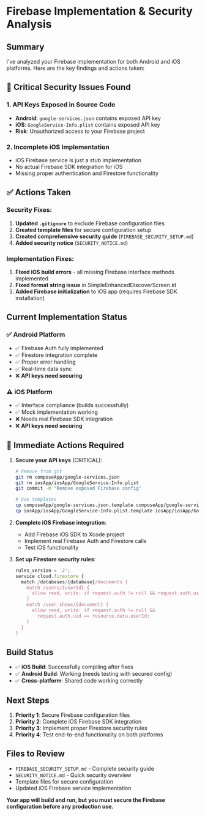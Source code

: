 # Firebase Implementation & Security Analysis

## Summary

I've analyzed your Firebase implementation for both Android and iOS platforms. Here are the key findings and actions taken:

## 🔴 Critical Security Issues Found

### 1. **API Keys Exposed in Source Code**
- **Android**: `google-services.json` contains exposed API key
- **iOS**: `GoogleService-Info.plist` contains exposed API key
- **Risk**: Unauthorized access to your Firebase project

### 2. **Incomplete iOS Implementation**
- iOS Firebase service is just a stub implementation
- No actual Firebase SDK integration for iOS
- Missing proper authentication and Firestore functionality

## ✅ Actions Taken

### Security Fixes:
1. **Updated `.gitignore`** to exclude Firebase configuration files
2. **Created template files** for secure configuration setup
3. **Created comprehensive security guide** (`FIREBASE_SECURITY_SETUP.md`)
4. **Added security notice** (`SECURITY_NOTICE.md`)

### Implementation Fixes:
1. **Fixed iOS build errors** - all missing Firebase interface methods implemented
2. **Fixed format string issue** in SimpleEnhancedDiscoverScreen.kt
3. **Added Firebase initialization** to iOS app (requires Firebase SDK installation)

## Current Implementation Status

### ✅ **Android Platform**
- ✅ Firebase Auth fully implemented
- ✅ Firestore integration complete
- ✅ Proper error handling
- ✅ Real-time data sync
- ❌ **API keys need securing**

### ⚠️ **iOS Platform**
- ✅ Interface compliance (builds successfully)
- ✅ Mock implementation working
- ❌ Needs real Firebase SDK integration
- ❌ **API keys need securing**

## 🚨 **Immediate Actions Required**

1. **Secure your API keys** (CRITICAL):
   ```bash
   # Remove from git
   git rm composeApp/google-services.json
   git rm iosApp/iosApp/GoogleService-Info.plist
   git commit -m "Remove exposed Firebase config"
   
   # Use templates
   cp composeApp/google-services.json.template composeApp/google-services.json
   cp iosApp/iosApp/GoogleService-Info.plist.template iosApp/iosApp/GoogleService-Info.plist
   ```

2. **Complete iOS Firebase integration**:
   - Add Firebase iOS SDK to Xcode project
   - Implement real Firebase Auth and Firestore calls
   - Test iOS functionality

3. **Set up Firestore security rules**:
   ```javascript
   rules_version = '2';
   service cloud.firestore {
     match /databases/{database}/documents {
       match /users/{userId} {
         allow read, write: if request.auth != null && request.auth.uid == userId;
       }
       match /user_shows/{document} {
         allow read, write: if request.auth != null && 
           request.auth.uid == resource.data.userId;
       }
     }
   }
   ```

## Build Status

- ✅ **iOS Build**: Successfully compiling after fixes
- ✅ **Android Build**: Working (needs testing with secured config)
- ✅ **Cross-platform**: Shared code working correctly

## Next Steps

1. **Priority 1**: Secure Firebase configuration files
2. **Priority 2**: Complete iOS Firebase SDK integration  
3. **Priority 3**: Implement proper Firestore security rules
4. **Priority 4**: Test end-to-end functionality on both platforms

## Files to Review

- `FIREBASE_SECURITY_SETUP.md` - Complete security guide
- `SECURITY_NOTICE.md` - Quick security overview
- Template files for secure configuration
- Updated iOS Firebase service implementation

**Your app will build and run, but you must secure the Firebase configuration before any production use.**

